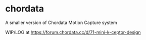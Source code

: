 # chordata
A smaller version of Chordata Motion Capture system

WIP/LOG at https://forum.chordata.cc/d/71-mini-k-ceptor-design